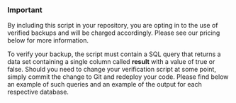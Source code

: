 

### Important

By including this script in your repository, you are opting in to the use of verified backups and will be charged accordingly. Please see our pricing below for more information.

To verify your backup, the script must contain a SQL query that returns a data set containing a single column called __result__ with a value of true or false. Should you need to change your verification script at some point, simply commit the change to Git and redeploy your code. Please find below an example of such queries and an example of the output for each respective database.